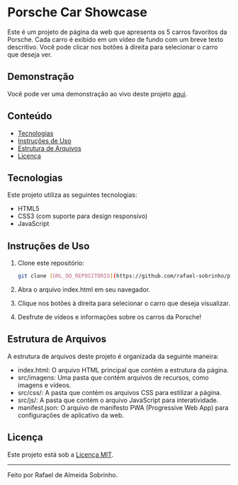 # Porsche Car Showcase

Este é um projeto de página da web que apresenta os 5 carros favoritos da Porsche. Cada carro é exibido em um vídeo de fundo com um breve texto descritivo. Você pode clicar nos botões à direita para selecionar o carro que deseja ver.

## Demonstração

Você pode ver uma demonstração ao vivo deste projeto [aqui](https://rafael-sobrinho.github.io/projeto-porsche/).

## Conteúdo

- [Tecnologias](#tecnologias)
- [Instruções de Uso](#instruções-de-uso)
- [Estrutura de Arquivos](#estrutura-de-arquivos)
- [Licença](#licença)

## Tecnologias

Este projeto utiliza as seguintes tecnologias:

- HTML5
- CSS3 (com suporte para design responsivo)
- JavaScript

## Instruções de Uso

1. Clone este repositório:

   ```bash
   git clone [URL_DO_REPOSITÓRIO](https://github.com/rafael-sobrinho/projeto-porsche)

1. Abra o arquivo index.html em seu navegador.

2. Clique nos botões à direita para selecionar o carro que deseja visualizar.

3. Desfrute de vídeos e informações sobre os carros da Porsche!

## Estrutura de Arquivos
A estrutura de arquivos deste projeto é organizada da seguinte maneira:

- index.html: O arquivo HTML principal que contém a estrutura da página.
- src/imagens: Uma pasta que contém arquivos de recursos, como imagens e vídeos.
- src/css/: A pasta que contém os arquivos CSS para estilizar a página.
- src/js/: A pasta que contém o arquivo JavaScript para interatividade.
- manifest.json: O arquivo de manifesto PWA (Progressive Web App) para configurações de aplicativo da web.

## Licença

Este projeto está sob a [Licença MIT](LICENSE.md).

---

Feito por Rafael de Almeida Sobrinho.

